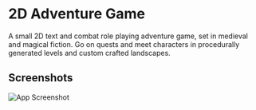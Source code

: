 
# 2D Adventure Game

A small 2D text and combat role playing adventure game, set in medieval and magical fiction. Go on quests and meet characters in procedurally generated levels and custom crafted landscapes.




## Screenshots

![App Screenshot](https://i.imgur.com/DlcducE.png)

